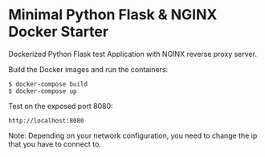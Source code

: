 # Minimal Python Flask & NGINX Docker Starter

Dockerized Python Flask test Application with NGINX reverse proxy server.

Build the Docker images and run the containers:

    $ docker-compose build
    $ docker-compose up

Test on the exposed port 8080:

    http://localhost:8080

Note: Depending on your network configuration, you need to change the ip that you have to connect to.